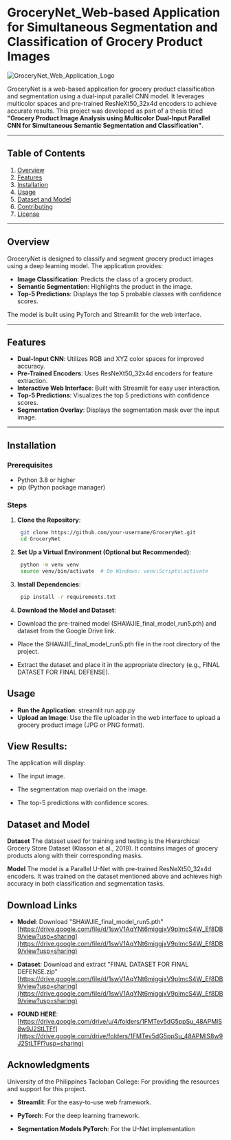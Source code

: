# GroceryNet_Web-based Application for Simultaneous Segmentation and Classification of Grocery Product Images
![GroceryNet_Web_Application_Logo](https://github.com/user-attachments/assets/15508d9e-0307-4e98-8801-36419d9c9a94)

GroceryNet is a web-based application for grocery product classification and segmentation using a dual-input parallel CNN model. It leverages multicolor spaces and pre-trained ResNeXt50_32x4d encoders to achieve accurate results. This project was developed as part of a thesis titled **"Grocery Product Image Analysis using Multicolor Dual-Input Parallel CNN for Simultaneous Semantic Segmentation and Classification"**.

---

## Table of Contents
1. [Overview](#overview)
2. [Features](#features)
3. [Installation](#installation)
4. [Usage](#usage)
5. [Dataset and Model](#dataset-and-model)
6. [Contributing](#contributing)
7. [License](#license)

---

## Overview

GroceryNet is designed to classify and segment grocery product images using a deep learning model. The application provides:
- **Image Classification**: Predicts the class of a grocery product.
- **Semantic Segmentation**: Highlights the product in the image.
- **Top-5 Predictions**: Displays the top 5 probable classes with confidence scores.

The model is built using PyTorch and Streamlit for the web interface.

---

## Features

- **Dual-Input CNN**: Utilizes RGB and XYZ color spaces for improved accuracy.
- **Pre-Trained Encoders**: Uses ResNeXt50_32x4d encoders for feature extraction.
- **Interactive Web Interface**: Built with Streamlit for easy user interaction.
- **Top-5 Predictions**: Visualizes the top 5 predictions with confidence scores.
- **Segmentation Overlay**: Displays the segmentation mask over the input image.

---

## Installation

### Prerequisites
- Python 3.8 or higher
- pip (Python package manager)

### Steps
1. **Clone the Repository**:
   ```bash
    git clone https://github.com/your-username/GroceryNet.git
    cd GroceryNet

2. **Set Up a Virtual Environment (Optional but Recommended)**:
   ```bash
    python -m venv venv
    source venv/bin/activate  # On Windows: venv\Scripts\activate

3. **Install Dependencies**:
   ```bash
    pip install -r requirements.txt
   
4. **Download the Model and Dataset**:
- Download the pre-trained model (SHAWJIE_final_model_run5.pth) and dataset from the Google Drive link.

- Place the SHAWJIE_final_model_run5.pth file in the root directory of the project.

- Extract the dataset and place it in the appropriate directory (e.g., FINAL DATASET FOR FINAL DEFENSE).

## Usage
- **Run the Application**: streamlit run app.py
- **Upload an Image**: Use the file uploader in the web interface to upload a grocery product image (JPG or PNG format).

## View Results:

The application will display:

- The input image.

- The segmentation map overlaid on the image.

- The top-5 predictions with confidence scores.

## Dataset and Model
**Dataset**
The dataset used for training and testing is the Hierarchical Grocery Store Dataset (Klasson et al., 2019). It contains images of grocery products along with their corresponding masks.

**Model**
The model is a Parallel U-Net with pre-trained ResNeXt50_32x4d encoders. It was trained on the dataset mentioned above and achieves high accuracy in both classification and segmentation tasks.

## Download Links
- **Model**: Download "SHAWJIE_final_model_run5.pth" [https://drive.google.com/file/d/1swV1AqYNt6miggjxV9pImcS4W_Ef8DB9/view?usp=sharing](https://drive.google.com/file/d/1swV1AqYNt6miggjxV9pImcS4W_Ef8DB9/view?usp=sharing)

- **Dataset**: Download and extract "FINAL DATASET FOR FINAL DEFENSE.zip" [https://drive.google.com/file/d/1swV1AqYNt6miggjxV9pImcS4W_Ef8DB9/view?usp=sharing](https://drive.google.com/file/d/1swV1AqYNt6miggjxV9pImcS4W_Ef8DB9/view?usp=sharing)

- **FOUND HERE**: [https://drive.google.com/drive/u/4/folders/1FMTev5dG5ppSu_48APMlS8w9J2StLTFf](https://drive.google.com/drive/folders/1FMTev5dG5ppSu_48APMlS8w9J2StLTFf?usp=sharing)

## Acknowledgments
University of the Philippines Tacloban College: For providing the resources and support for this project.

- **Streamlit**: For the easy-to-use web framework.

- **PyTorch**: For the deep learning framework.

- **Segmentation Models PyTorch**: For the U-Net implementation

